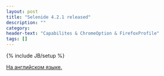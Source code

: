 ```yaml
---
layout: post
title: "Selenide 4.2.1 released"
description: ""
category:
header-text: "Capabilites & ChromeOption & FirefoxProfile"
tags: []
---
```


{% include JB/setup %}

[На английском языке.](https://selenide.org/2017/01/26/selenide-4.2.1/)

